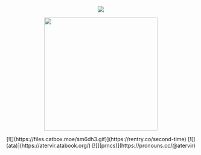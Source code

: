 <div align="center">

  <img src="https://komarev.com/ghpvc/?username=atervir&label= ✩ &color=a5142d&style=water">
<p align="center">
    <img width="300" src="" alt="">
</p>
[![](https://files.catbox.moe/sm6dh3.gif)](https://rentry.co/second-time)
[![](ata)](https://atervir.atabook.org/)
[![](prncs)](https://pronouns.cc/@atervir)
